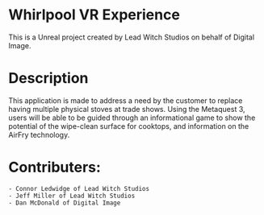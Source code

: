 # Whirlpool VR Experience
This is a Unreal project created by Lead Witch Studios on behalf of Digital Image.

# Description
This application is made to address a need by the customer to replace having multiple physical stoves at trade shows. Using the Metaquest 3, users will
be able to be guided through an informational game to show the potential of the wipe-clean surface for cooktops, and information on the AirFry technology.

# Contributers:
	- Connor Ledwidge of Lead Witch Studios
	- Jeff Miller of Lead Witch Studios
	- Dan McDonald of Digital Image